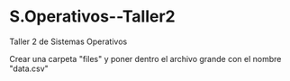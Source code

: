 # S.Operativos--Taller2
Taller 2 de Sistemas Operativos

Crear una carpeta "files" y poner dentro el archivo grande con el nombre "data.csv"
